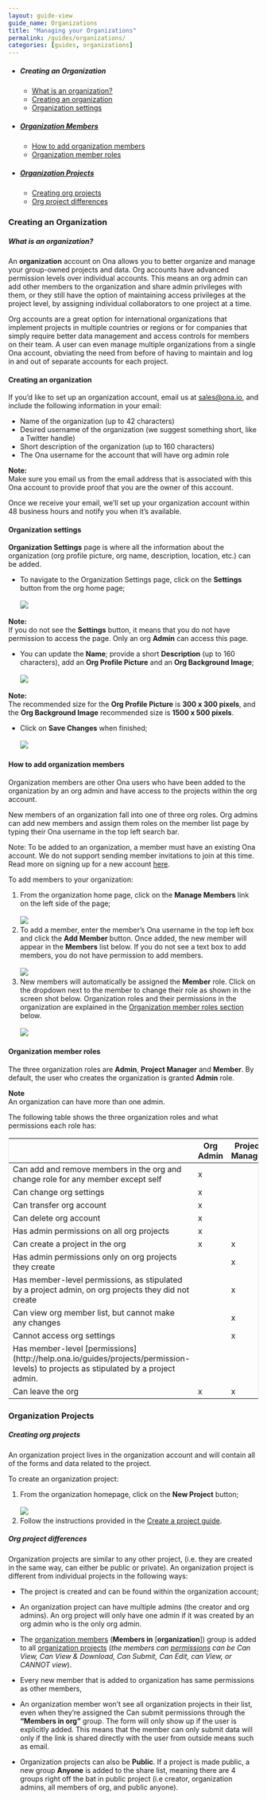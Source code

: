 ```yaml
---
layout: guide-view
guide_name: Organizations
title: "Managing your Organizations"
permalink: /guides/organizations/
categories: [guides, organizations]
---
```



* ##### Creating an Organization
  * [What is an organization?](#what-is-an-organization)
  * [Creating an organization](#creating-an-organization)
  * [Organization settings](#organization-settings)
  
* ##### [Organization Members](#organization-members)
  * [How to add organization members](#add-organization-members)
  * [Organization member roles](#organization-member-roles)
  
* ##### [Organization Projects](#organization-projects)
   * [Creating org projects](#creating-org-projects) 
   * [Org project differences](org-project-differences)

### Creating an Organization

##### <a name="what-is-an-organization"></a>What is an organization?

An **organization** account on Ona allows you to better organize and manage your group-owned projects and data.  Org accounts have advanced permission levels over individual accounts.  This means an org admin can add other members to the organization and share admin privileges with them, or they still have the option of maintaining access privileges at the project level, by assigning individual collaborators to one project at a time.  

Org accounts are a great option for international organizations that implement projects in multiple countries or regions or for companies that simply require better data management and access controls for members on their team.  A user can even manage multiple organizations from a single Ona account, obviating the need from before of having to maintain and log in and out of separate accounts for each project.


#### <a name="creating-an-organization"></a>Creating an organization

If you’d like to set up an organization account, email us at [sales@ona.io](sales@ona.io), and include the following information in your email:

* Name of the organization (up to 42 characters)
* Desired username of the organization (we suggest something short, like a Twitter handle)
* Short description of the organization (up to 160 characters)
* The Ona username for the account that will have org admin role

> 
**Note:**<br/> Make sure you email us from the email address that is associated with this Ona account to provide proof that you are the owner of this account.

Once we receive your email, we’ll set up your organization account within 48 business hours and notify you when it’s available. 

#### <a name="organization-settings"></a>Organization settings

**Organization Settings** page is where all the information about the organization (org profile picture, org name, description, location, etc.) can be added.

* To navigate to the Organization Settings page, click on the **Settings** button from the org home page;
<br><br>
![](/content/screenshots/organizations/org-5.png)

> 
**Note:**<br/>If you do not see the **Settings** button, it means that you do not have 
permission to access the page. Only an org **Admin** can access this page.

* You can update the **Name**; provide a short **Description** (up to 160 characters), add an **Org Profile Picture** and an **Org Background Image**;
<br><br>
![](/content/screenshots/organizations/org-6.png)

> 
**Note:**<br/>The recommended size for the **Org Profile Picture** is **300 x 300 pixels**, and the **Org Background Image** recommended size is **1500 x 500 pixels**.

* Click on **Save Changes** when finished;
<br><br>
![](/content/screenshots/organizations/org-7.png)

#### <a name="add-organization-members"></a>How to add organization members

Organization members are other Ona users who have been added to the organization by an org admin and have access to the projects within the org account.

New members of an organization fall into one of three org roles. Org admins can add new members and assign them roles on the member list page by typing their Ona username in the top left search bar.

Note: To be added to an organization, a member must have an existing Ona account. We do not support sending member invitations to join at this time. Read more on signing up for a new account [here](http://help.ona.io/guides/getting-started/#signing-up).

To add members to your organization:

1.  From the organization home page, click on the **Manage Members** link on the left side of the page;
<br><br>
![](/content/screenshots/organizations/org2.png)
1. To add a member, enter the member’s Ona username in the top left box and click the **Add Member** button. Once added, the new member will appear in the **Members** list below. If you do not see a text box to add members, you do not have permission to add members.
<br><br>
![](/content/screenshots/organizations/org-3.png)
1. New members will automatically be assigned the **Member** role. Click on the dropdown next to the member to change their role as shown in the screen shot below. Organization roles and their permissions in the organization are explained in the [Organization member roles section](#organization-member-roles) below.
<br><br>
![](/content/screenshots/organizations/org-4.png)

#### <a name="organization-member-roles"></a>Organization member roles

The three organization roles are **Admin**, **Project Manager** and **Member**. By default, the user who creates the organization is granted **Admin** role. 

 > 
**Note**<br/>An organization can have more than one admin.


The following table shows the three organization roles and what permissions each role has:


<table style="border: 1px solid #E6E6E6;">
	  <thead>
	    <tr>
	      <th></th>
	      <th>Org Admin</th>
	      <th>Project Manager</th>
	      <th>Org Member</th>
	    </tr>
	  </thead>
	  <tbody>
	    <tr>
	      <td>Can add and remove members in the org and change role for any member except self</td>
	      <td>x</td>
	      <td></td>
	      <td></td>
	    </tr>
	    <tr>
	      <td>Can change org settings</td>
	      <td>x</td>
	      <td></td>
	      <td></td>
	    </tr>
	    <tr>
	      <td>Can transfer org account</td>
	      <td>x</td>
	      <td></td>
	      <td></td>
	    </tr>
	    <tr>
	      <td>Can delete org account</td>
	      <td>x</td>
	      <td></td>
	      <td></td>
	    </tr>
            <tr>
	      <td>Has admin permissions on all org projects</td>
	      <td>x</td>
	      <td></td>
	      <td></td>
	    </tr>
            <tr>
	      <td>Can create a project in the org</td>
	      <td>x</td>
	      <td>x</td>
	      <td></td>
	    </tr>
	    <tr>
	      <td>Has admin permissions only on org projects they create</td>
	      <td></td>
	      <td>x</td>
	      <td></td>
	    </tr>
            <tr>
	      <td>Has member-level permissions, as stipulated by a project admin, on org projects they did not create</td>
	      <td></td>
	      <td>x</td>
	      <td></td>
	    </tr>
            <tr>
	      <td>Can view org member list, but cannot make any changes</td>
	      <td></td>
	      <td>x</td>
	      <td>x</td>
	    </tr>  
	    <tr>
	      <td>Cannot access org settings</td>
	      <td></td>
	      <td>x</td>
	      <td>x</td>
	    </tr>
	    <tr>
	      <td>Has member-level [permissions](http://help.ona.io/guides/projects/permission-levels) to projects as stipulated by a project admin.</td>
	      <td></td>
	      <td></td>
	      <td>x</td>
	    </tr>
	    <tr>
	      <td>Can leave the org</td>
	      <td>x</td>
	      <td>x</td>
	      <td>x</td>
	    </tr>
	  </tbody>
	</table>
    
    
### Organization Projects

##### <a name="creating-org-projects"></a>Creating org projects


An organization project lives in the organization account and will contain all of the forms and data related to the project. 

To create an organization project:

1. From the organization homepage, click on the **New Project** button;
<br><br>
![](/content/screenshots/organizations/org-8.png)
1. Follow the instructions provided in the [Create a project guide](http://help.ona.io/guides/projects/#create-a-project). 

##### <a name="org-project-differences"></a>Org project differences

Organization projects are similar to any other project, (i.e. they are created in the same way, can either be public or private). An organization project is different from individual projects in the following ways:

* The project is created and can be found within the organization account;

* An organization project can have multiple admins (the creator and org admins). An org project will only have one admin if it was created by an org admin who is the only org admin.
* The [organization members](#organization-member-roles) (**Members in** [**organization**]) group is added to all [organization projects](#creating-org-projects) (_the members can [permissions](http://help.ona.io/guides/projects/#permission-levels) can be Can View, Can View & Download, Can Submit, Can Edit, can View,  or CANNOT view_). 
* Every new member that is added to organization has same permissions as other members,
* An organization member won’t see all organization projects in their list, even when they’re assigned the Can submit permissions through the **“Members in org”** group. The form will only show up if the user is explicitly added. This means that the member can only submit data will only if the link is shared directly with the user from outside means such as email.
* Organization projects can also be **Public**. If a project is made public, a new group **Anyone** is added to the share list, meaning there are 4 groups right off the bat in public project (i.e creator, organization admins, all members of org, and public anyone).



